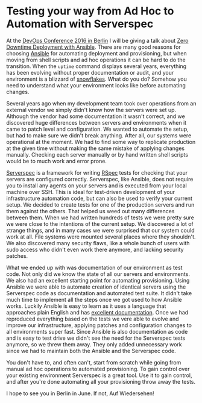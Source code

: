 # Testing your way from Ad Hoc to Automation with Serverspec

At the [DevOps Conference 2016 in Berlin](http://devopsconference.de/) I will be giving a talk about [Zero Downtime Deployment with Ansible](http://devopsconference.de/session/zero-downtime-deployment-with-ansible/). There are many good reasons for choosing [Ansible](https://www.ansible.com) for automating deployment and provisioning, but when moving from shell scripts and ad hoc operations it can be hard to do the transition. When the `uptime` command displays several years, everything has been evolving without proper documentation or audit, and your environment is a blizzard of [snowflakes](http://martinfowler.com/bliki/SnowflakeServer.html). What do you do? Somehow you need to understand what your environment looks like before automating changes.

Several years ago when my development team took over operations from an external vendor we simply didn't know how the servers were set up. Although the vendor had some documentation it wasn't correct, and we discovered huge differences between servers and environments when it came to patch level and configuration. We wanted to automate the setup, but had to make sure we didn't break anything. After all, our systems were operational at the moment. We had to find some way to replicate production at the given time without making the same mistake of applying changes manually. Checking each server manually or by hand written shell scripts would be to much work and error prone.

[Serverspec](http://serverspec.org/) is a framework for writing [RSpec](http://rspec.info/) tests for checking that your servers are configured correctly. Serverspec, like Ansible, does not require you to install any agents on your servers and is executed from your local machine over SSH. This is ideal for test-driven development of your infrastructure automation code, but can also be used to verify your current setup. We decided to create tests for one of the production servers and run them against the others. That helped us weed out many differences between them. When we had written hundreds of tests we were pretty sure we were close to the intentions of the current setup. We discovered a lot of strange things, and in many cases we were surprised that our system could work at all. File systems were mounted several places where they shouldn't. We also discovered many security flaws, like a whole bunch of users with sudo access who didn't even work there anymore, and lacking security patches.

What we ended up with was documentation of our environment as test code. Not only did we know the state of all our servers and environments. We also had an excellent starting point for automating provisioning. Using Ansible we were able to automate creation of identical servers using the Serverspec code as documentation and automated test suite. It didn't take much time to implement all the steps once we got used to how Ansible works. Luckily Ansible is easy to learn as it uses a language that approaches plain English and has [excellent documentation](http://docs.ansible.com/ansible/list_of_all_modules.html). Once we had reproduced everything based on the tests we vere able to evolve and improve our infrastructure, applying patches and configuration changes to all environments super fast. Since Ansible is also documentation as code and is easy to test drive we didn't see the need for the Serverspec tests anymore, so we threw them away. They only added unnecessary work since we had to maintain both the Ansible and the Serverspec code.

You don't have to, and often can't, start from scratch while going from manual ad hoc operations to automated provisioning. To gain control over your existing environment Serverspec is a great tool. Use it to gain control, and after you're done automating all your provisioning throw away the tests.

I hope to see you in Berlin in June. If not, Auf Wiedersehen!
